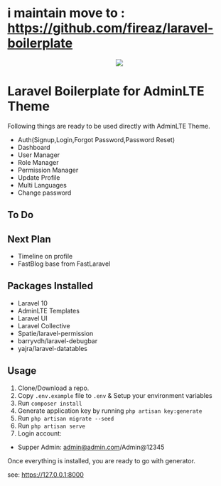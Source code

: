 # i maintain move to : https://github.com/fireaz/laravel-boilerplate

<p align="center"><img src="https://laravel.com/assets/img/components/logo-laravel.svg"></p>

# Laravel Boilerplate for AdminLTE Theme

Following things are ready to be used directly with AdminLTE Theme.

-   Auth(Signup,Login,Forgot Password,Password Reset)
-   Dashboard
-   User Manager
-   Role Manager
-   Permission Manager
-   Update Profile
-   Multi Languages
-   Change password

## To Do

## Next Plan

-   Timeline on profile
-   FastBlog base from FastLaravel

## Packages Installed

-   Laravel 10
-   AdminLTE Templates
-   Laravel UI
-   Laravel Collective
-   Spatie/laravel-permission
-   barryvdh/laravel-debugbar
-   yajra/laravel-datatables

## Usage

1. Clone/Download a repo.
2. Copy `.env.example` file to `.env` & Setup your environment variables
3. Run `composer install`
4. Generate application key by running `php artisan key:generate`
5. Run `php artisan migrate --seed`
6. Run `php artisan serve`
7. Login account:

-   Supper Admin: admin@admin.com/Admin@12345

Once everything is installed, you are ready to go with generator.

see: https://127.0.0.1:8000
